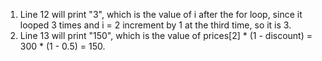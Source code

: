 1. Line 12 will print "3", which is the value of i after the for loop, since it looped 3 times and i = 2 increment by 1 at the third time, so it is 3.
2. Line 13 will print "150", which is the value of prices[2] * (1 - discount) = 300 * (1 - 0.5) = 150.
